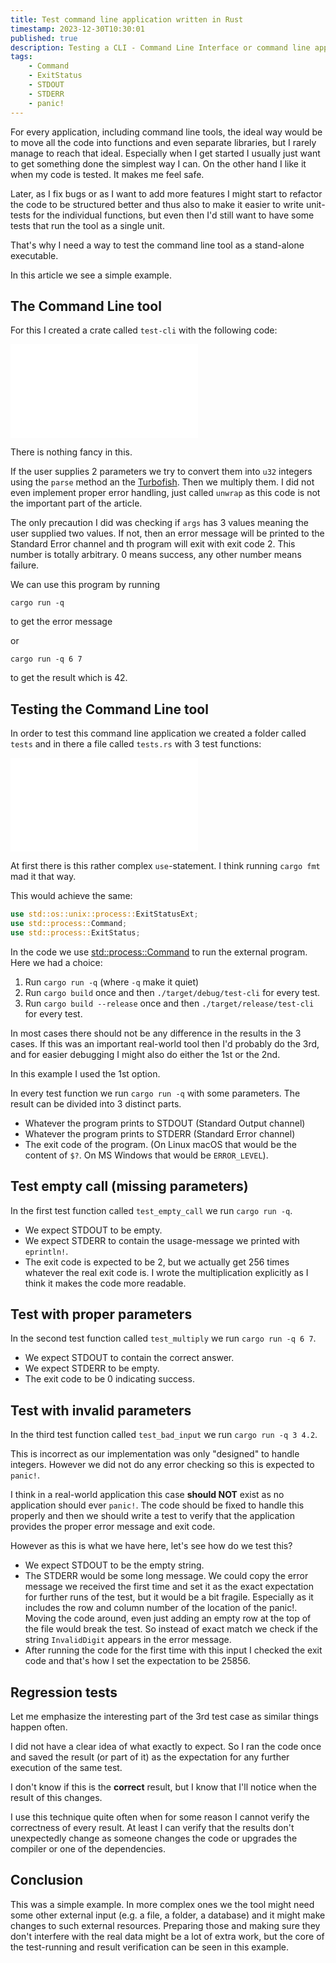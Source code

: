 ```yaml
---
title: Test command line application written in Rust
timestamp: 2023-12-30T10:30:01
published: true
description: Testing a CLI - Command Line Interface or command line application by running it as an external program.
tags:
    - Command
    - ExitStatus
    - STDOUT
    - STDERR
    - panic!
---
```


For every application, including command line tools, the ideal way would be to move all the code into functions and even separate libraries,
but I rarely manage to reach that ideal. Especially when I get started I usually just want to get something done the simplest way I can.
On the other hand I like it when my code is tested. It makes me feel safe.

Later, as I fix bugs or as I want to add more features I might start to refactor the code to be structured better and thus also to make it easier
to write unit-tests for the individual functions, but even then I'd still want to have some tests that run the tool as a single unit.

That's why I need a way to test the command line tool as a stand-alone executable.

In this article we see a simple example.

## The Command Line tool

For this I created a crate called `test-cli` with the following code:

![](examples/test-cli/src/main.rs)

There is nothing fancy in this.

If the user supplies 2 parameters we try to convert them into `u32` integers using the `parse` method an the [Turbofish](/turbofish).
Then we multiply them. I did not even implement proper error handling, just called `unwrap` as this code is not the important part of the article.

The only precaution I did was checking if `args` has 3 values meaning the user supplied two values. If not, then an error message will be printed to
the Standard Error channel and th program will exit with exit code 2. This number is totally arbitrary. 0 means success, any other number means failure.

We can use this program by running

```
cargo run -q
```

to get the error message

or

```
cargo run -q 6 7
```

to get the result which is 42.


## Testing the Command Line tool

In order to test this command line application we created a folder called `tests` and in there a file called `tests.rs` with 3 test functions:

![](examples/test-cli/tests/tests.rs)

At first there is this rather complex `use`-statement. I think running `cargo fmt` mad it that way.

This would achieve the same:

```rust
use std::os::unix::process::ExitStatusExt;
use std::process::Command;
use std::process::ExitStatus;
```

In the code we use [std::process::Command](https://doc.rust-lang.org/std/process/struct.Command.html) to run the external program.
Here we had a choice:

1. Run `cargo run -q` (where `-q` make it quiet)
2. Run `cargo build` once and then `./target/debug/test-cli` for every test.
3. Run `cargo build --release` once and then `./target/release/test-cli` for every test.

In most cases there should not be any difference in the results in the 3 cases. If this was an important real-world tool then I'd probably do the 3rd,
and for easier debugging I might also do either the 1st or the 2nd.

In this example I used the 1st option.

In every test function we run `cargo run -q` with some parameters. The result can be divided into 3 distinct parts.

* Whatever the program prints to STDOUT (Standard Output channel)
* Whatever the program prints to STDERR (Standard Error channel)
* The exit code  of the program. (On Linux macOS that would be the content of `$?`. On MS Windows that would be `ERROR_LEVEL`).

## Test empty call (missing parameters)

In the first test function called `test_empty_call` we run `cargo run -q`.

* We expect STDOUT to be empty.
* We expect STDERR to contain the usage-message we printed with `eprintln!`.
* The exit code is expected to be 2, but we actually get 256 times whatever the real exit code is. I wrote the multiplication explicitly as I think it makes the code more readable.

## Test with proper parameters

In the second test function called `test_multiply` we run `cargo run -q 6 7`.

* We expect STDOUT to contain the correct answer.
* We expect STDERR to be empty.
* The exit code to be 0 indicating success.

## Test with invalid parameters

In the third test function called `test_bad_input` we run `cargo run -q 3 4.2`.

This is incorrect as our implementation was only "designed" to handle integers. However we did not do any error checking so this is expected to `panic!`.

I think in a real-world application this case **should NOT** exist as no application should ever `panic!`. The code should be fixed to handle this properly
and then we should write a test to verify that the application provides the proper error message and exit code.

However as this is what we have here, let's see how do we test this?

* We expect STDOUT to be the empty string.
* The STDERR would be some long message. We could copy the error message we received the first time and set it as the exact expectation for further runs of the test, but it would be a bit fragile. Especially as it includes the row and column number of the location of the panic!. Moving the code around, even just adding an empty row at the top of the file would break the test. So instead of exact match we check if the string `InvalidDigit` appears in the error message.
* After running the code for the first time with this input I checked the exit code and that's how I set the expectation to be 25856.

## Regression tests

Let me emphasize the interesting part of the 3rd test case as similar things happen often.

I did not have a clear idea of what exactly to expect. So I ran the code once and saved the result (or part of it) as the expectation for any further execution of the same test.

I don't know if this is the **correct** result, but I know that I'll notice when the result of this changes.

I use this technique quite often when for some reason I cannot verify the correctness of every result. At least I can verify that the results don't unexpectedly change as someone
changes the code or upgrades the compiler or one of the dependencies.

## Conclusion

This was a simple example. In more complex ones we the tool might need some other external input (e.g. a file, a folder, a database) and it might make changes to such external resources.
Preparing those and making sure they don't interfere with the real data might be a lot of extra work, but the core of the test-running and result verification can be seen in this example.


